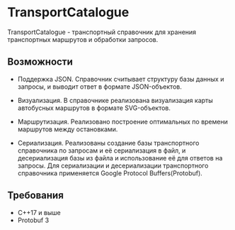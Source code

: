 # TransportCatalogue

TransportCatalogue - транспортный справочник для хранения транспортных маршрутов и обработки запросов.

## Возможности

* Поддержка JSON. Справочник считывает структуру базы данных и запросы, и выводит ответ в формате JSON-объектов.

* Визуализация. В справочнике реализована визуализация карты автобусных маршрутов в формате SVG-объектов.

* Маршрутизация. Реализовано построение оптимальных по времени маршрутов между остановками.

* Сериализация. Реализованы создание базы транспортного справочника по запросам и её сериализация в файл, и десериализация базы из файла и использование её для ответов на запросы. Для сериализации и десериализации транспортного справочника применяется Google Protocol Buffers(Protobuf).

## Требования

* C++17 и выше
* Protobuf 3
